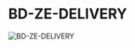 # BD-ZE-DELIVERY
![BD-ZE-DELIVERY](https://github.com/r1ckmoreno/Banco-de-Dados/assets/125594347/cfb8a53e-30f2-4a68-aef4-a7f3bc5f8963)
